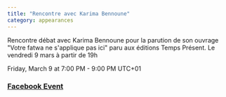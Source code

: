 ```yaml
---
title: "Rencontre avec Karima Bennoune"
category: appearances
---
```

Rencontre débat avec Karima Bennoune pour la parution de son ouvrage "Votre fatwa ne s'applique pas ici" paru aux éditions Temps Présent.
Le vendredi 9 mars à partir de 19h

Friday, March 9 at 7:00 PM - 9:00 PM UTC+01

### [Facebook Event](https://www.facebook.com/events/180344242732176/)
